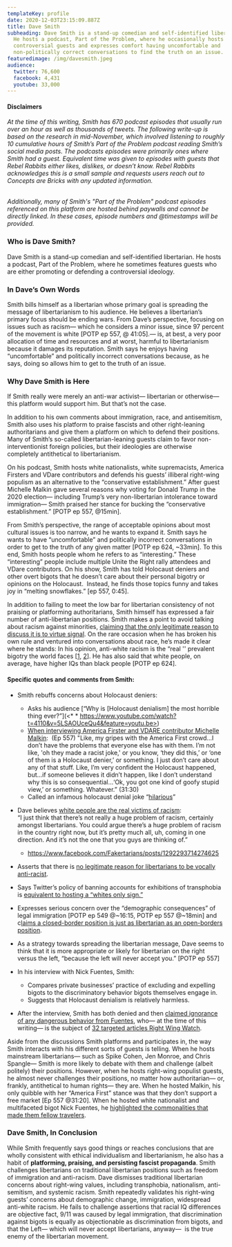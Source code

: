 ```yaml
---
templateKey: profile
date: 2020-12-03T23:15:09.887Z
title: Dave Smith
subheading: Dave Smith is a stand-up comedian and self-identified libertarian.
  He hosts a podcast, Part of the Problem, where he occasionally hosts
  controversial guests and expresses comfort having uncomfortable and
  non-politically correct conversations to find the truth on an issue.
featuredimage: /img/davesmith.jpeg
audience:
  twitter: 76,600
  facebook: 4,431
  youtube: 33,000
---
```

#### Disclaimers

*At the time of this writing, Smith has 670 podcast episodes that usually run over an hour as well as thousands of tweets. The following write-up is based on the research in mid-November, which involved listening to roughly 10 cumulative hours of Smith’s Part of the Problem podcast reading Smith’s social media posts. The podcasts episodes were primarily ones where Smith had a guest. Equivalent time was given to episodes with guests that Rebel Rabbits either likes, dislikes, or doesn’t know. Rebel Rabbits acknowledges this is a small sample and requests users reach out to Concepts are Bricks with any updated information.*

\
*Additionally, many of Smith's "Part of the Problem" podcast episodes referenced on this platform are hosted behind paywalls and cannot be directly linked. In these cases, episode numbers and @timestamps will be provided.*

### Who is Dave Smith?

Dave Smith is a stand-up comedian and self-identified libertarian. He hosts a podcast, Part of the Problem, where he sometimes features guests who are either promoting or defending a controversial ideology.

### In Dave’s Own Words

Smith bills himself as a libertarian whose primary goal is spreading the message of libertarianism to his audience. He believes a libertarian’s primary focus should be ending wars. From Dave’s perspective, focusing on issues such as racism— which he considers a minor issue, since 97 percent of the movement is white \[POTP ep 557, @ 41:05].— is, at best, a very poor allocation of time and resources and at worst, harmful to libertarianism because it damages its reputation. Smith says he enjoys having “uncomfortable” and politically incorrect conversations because, as he says, doing so allows him to get to the truth of an issue. 

### Why Dave Smith is Here

If Smith really were merely an anti-war activist— libertarian or otherwise— this platform would support him. But that’s not the case. 

In addition to his own comments about immigration, race, and antisemitism, Smith also uses his platform to praise fascists and other right-leaning authoritarians and give them a platform on which to defend their positions. Many of Smith’s so-called libertarian-leaning guests claim to favor non-interventionist foreign policies, but their ideologies are otherwise completely antithetical to libertarianism. 

On his podcast, Smith hosts white nationalists, white supremacists, America Firsters and VDare contributors and defends his guests’ illiberal right-wing populism as an alternative to the “conservative establishment.” After guest Michelle Malkin gave several reasons why voting for Donald Trump in the 2020 election— including Trump’s very non-libertarian intolerance toward immigration— Smith praised her stance for bucking the “conservative establishment.” \[POTP ep 557, @15min]. 

From Smith’s perspective, the range of acceptable opinions about most cultural issues is too narrow, and he wants to expand it. Smith says he wants to have “uncomfortable” and politically incorrect conversations in order to get to the truth of any given matter \[POTP ep 624, ~33min]. To this end, Smith hosts people whom he refers to as “interesting.” These “interesting” people include multiple Unite the Right rally attendees and VDare contributors. On his show, Smith has told Holocaust deniers and other overt bigots that he doesn’t care about their personal bigotry or opinions on the Holocaust.  Instead, he finds those topics funny and takes joy in “melting snowflakes.” \[ep 557, 0:45]. 

In addition to failing to meet the low bar for libertarian consistency of not praising or platforming authoritarians, Smith himself has expressed a fair number of anti-libertarian positions. Smith makes a point to avoid talking about racism against minorities, [claiming that the only legitimate reason to discuss it is to virtue signal](/incident/incident-dave-theres-no-good-reason-for-libertarian-to-be-anti-racist/). On the rare occasion when he has broken his own rule and ventured into conversations about race, he’s made it clear where he stands: In his opinion, anti-white racism is the “real '' prevalent bigotry the world faces [[1](/incident/incident-insinuating-the-real-racist-problem-in-the-us-is-an-anti-white-racist-problem/), [2](/incident/incident-libertarians-cannot-be-consistently-anti-racist-if-they-fail-to-recognize-anti-white-hatred/)]. He has also said that white people, on average, have higher IQs than black people \[POTP ep 624].

#### Specific quotes and comments from Smith:

* Smith rebuffs concerns about Holocaust deniers:

  * Asks his audience [“Why is \[Holocaust denialism] the most horrible thing ever?”](<* * https://www.youtube.com/watch?t=4110&v=5LSAOUceQu4&feature=youtu.be>)
  * [When interviewing America Firster and VDARE contributor Michelle Malkin](/incident/incident-holocaust-denial-is-merely-stupid-and-goofy/):  (Ep 557) "Like, my gripes with the America First crowd...I don’t have the problems that everyone else has with them. I’m not like, 'oh they made a racist joke,' or you know, ‘they did this,’ or ‘one of them is a Holocaust denier,’ or something. I just don’t care about any of that stuff. Like, I’m very confident the Holocaust happened, but...if someone believes it didn’t happen, like I don’t understand why this is so consequential...‘Ok, you got one kind of goofy stupid view,’ or something. Whatever.” (31:30)
  * Called an infamous holocaust denial joke “[hilarious](/incident/incident-dave-thinks-holocaust-denial-joke-is-hilarious/)”
* Dave believes [white people are the real victims of racism](/incident/incident-insinuating-the-real-racist-problem-in-the-us-is-an-anti-white-racist-problem/):\
  “I just think that there’s not really a huge problem of racism, certainly amongst libertarians. You could argue there’s a huge problem of racism in the country right now, but it’s pretty much all, uh, coming in one direction. And it’s not the one that you guys are thinking of.”

  * <https://www.facebook.com/Fakertarians/posts/1292293714274625>
* Asserts that there is [no legitimate reason for libertarians to be vocally anti-racist](incident/incident-dave-theres-no-good-reason-for-libertarian-to-be-anti-racist/). 
* Says Twitter’s policy of banning accounts for exhibitions of transphobia is [equivalent to hosting a “whites only sign.”](/incident/incident-dave-twitter-bans-over-dead-naming-are-modern-version-of-whites-only-signs/)
* Expresses serious concern over the “demographic consequences” of legal immigration \[POTP ep 549 @\~16:15, POTP ep 557 @\~18min] and c[laims a closed-border position is just as libertarian as an open-borders position](/incident/incident-open-borders-is-no-more-libertarian-than-open-borders/).
* As a strategy towards spreading the libertarian message, Dave seems to think that it is more appropriate or likely for libertarian on the right versus the left, “because the left will never accept you.” \[POTP ep 557]
* In his interview with Nick Fuentes, Smith:

  * Compares private businesses’ practice of excluding and expelling bigots to the discriminatory behavior bigots themselves engage in.
  * Suggests that Holocaust denialism is relatively harmless. 
* After the interview, Smith has both denied and then [claimed ignorance of any dangerous behavior from Fuentes](/incident/incident-dave-nick-fuentes-is-a-really-nice-guy/), who— at the time of this writing— is the subject of [32 targeted articles Right Wing Watch](https://www.rightwingwatch.org/people/nick-fuentes/).

Aside from the discussions Smith platforms and participates in, the way Smith interacts with his different sorts of guests is telling. When he hosts mainstream libertarians— such as Spike Cohen, Jen Monroe, and Chris Spangle— Smith is more likely to debate with them and challenge (albeit politely) their positions. However, when he hosts right-wing populist guests, he almost never challenges their positions, no matter how authoritarian— or, frankly, antithetical to human rights— they are. When he hosted Malkin, his only quibble with her “America First” stance was that they don’t support a free market \[Ep 557 @31:20]. When he hosted white nationalist and multifaceted bigot Nick Fuentes, he [highlighted the commonalities that made them fellow travelers](/incident/incident-dave-highlights-common-overlap-with-alt-right-individual/).

### Dave Smith, In Conclusion

While Smith frequently says good things or reaches conclusions that are wholly consistent with ethical individualism and libertarianism, he also has a habit of **platforming, praising, and persisting fascist propaganda**. Smith challenges libertarians on traditional libertarian positions such as freedom of immigration and anti-racism. Dave dismisses traditional libertarian concerns about right-wing values, including transphobia, nationalism, anti-semitism, and systemic racism. Smith repeatedly validates his right-wing guests’ concerns about demographic change, immigration, widespread anti-white racism. He fails to challenge assertions that racial IQ differences are objective fact, 9/11 was caused by legal immigration, that discrimination against bigots is equally as objectionable as discrimination from bigots, and that the Left— which will never accept libertarians, anyway—  is the true enemy of the libertarian movement.